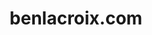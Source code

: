 ---
title: 'benlacroix.com'
url: 'https://benlacroix.com'
tags: ['web designer', 'artist']
updatesFeed: 'https://benlacroix.com/rss.xml'
nsfw: false
rss: true
---
